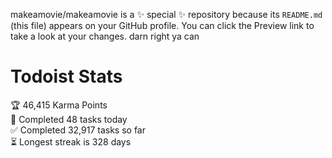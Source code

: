 makeamovie/makeamovie is a ✨ special ✨ repository because its `README.md` (this file) appears on your GitHub profile.
You can click the Preview link to take a look at your changes. darn right ya can

# Todoist Stats

<!-- TODO-IST:START -->
🏆  46,415 Karma Points           
🌸  Completed 48 tasks today           
✅  Completed 32,917 tasks so far           
⏳  Longest streak is 328 days
<!-- TODO-IST:END -->